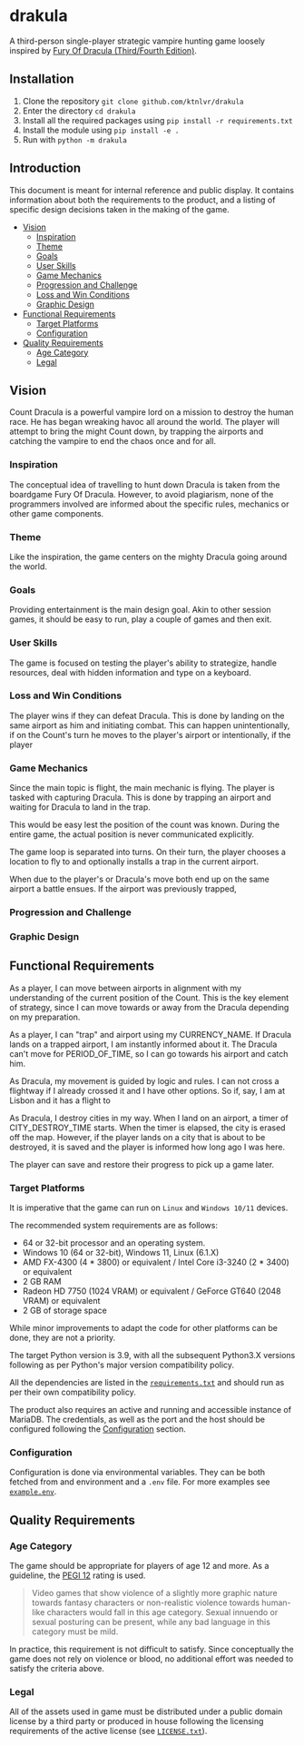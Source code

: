 # drakula

A third-person single-player strategic vampire hunting game
loosely inspired by [Fury Of Dracula (Third/Fourth Edition)](https://boardgamegeek.com/boardgame/181279/fury-of-dracula-thirdfourth-edition).

## Installation

1. Clone the repository `git clone github.com/ktnlvr/drakula`
2. Enter the directory `cd drakula`
3. Install all the required packages using `pip install -r requirements.txt`
4. Install the module using `pip install -e .`
5. Run with `python -m drakula`

## Introduction

This document is meant for internal reference and public display. It contains information about both the requirements
to the product, and a listing of specific design decisions taken in the making of the game.

* [Vision](#vision)
  * [Inspiration](#inspiration)
  * [Theme](#theme)
  * [Goals](#goals)
  * [User Skills](#user-skills)
  * [Game Mechanics](#game-mechanics)
  * [Progression and Challenge](#progression-and-challenge)
  * [Loss and Win Conditions](#loss-and-win-conditions)
  * [Graphic Design](#graphic-design)
* [Functional Requirements](#functional-requirements)
  * [Target Platforms](#target-platforms)
  * [Configuration](#configuration)
* [Quality Requirements](#quality-requirements)
  * [Age Category](#age-category)
  * [Legal](#legal)

## Vision

Count Dracula is a powerful vampire lord on a mission to destroy the human race. He has began wreaking havoc all around the world. The player will attempt to bring the might Count down, by trapping the airports and catching the vampire to end the chaos once and for all.

### Inspiration

The conceptual idea of travelling to hunt down Dracula is taken from the boardgame Fury Of Dracula. However, to avoid plagiarism, none of the programmers involved are informed about the specific rules, mechanics or other game components.

### Theme

Like the inspiration, the game centers on the mighty Dracula going around the world.

### Goals

Providing entertainment is the main design goal. Akin to other session games, it should be easy to run, play a couple of games and then exit.

### User Skills

The game is focused on testing the player's ability to strategize, handle resources, deal with hidden information and type on a keyboard.

### Loss and Win Conditions

The player wins if they can defeat Dracula. This is done by landing on the same airport as him and initiating combat. This can happen unintentionally, if on the Count's turn he moves to the player's airport or intentionally, if the player

### Game Mechanics

Since the main topic is flight, the main mechanic is flying.
The player is tasked with capturing Dracula. This is done by trapping an airport and waiting for Dracula to land in the trap.

This would be easy lest the position of the count was known. During the entire game, the actual position is never communicated explicitly.

The game loop is separated into turns. On their turn, the player chooses a location to fly to and optionally installs a
trap in the current airport.

When due to the player's or Dracula's move both end up on the same airport a battle ensues. If the airport was previously trapped, 

### Progression and Challenge

### Graphic Design

## Functional Requirements

As a player, I can move between airports in alignment with my understanding of the current position of the Count. This is the key element of strategy, since I can move towards or away from the Dracula depending on my preparation.

As a player, I can "trap" and airport using my CURRENCY_NAME. If Dracula lands on a trapped airport, I am instantly informed about it. The Dracula can't move for PERIOD_OF_TIME, so I can go towards his airport and catch him.

As Dracula, my movement is guided by logic and rules. I can not cross a flightway if I already crossed it and I have other options. So if, say, I am at Lisbon and it has a flight to 

As Dracula, I destroy cities in my way. When I land on an airport, a timer of CITY_DESTROY_TIME starts. When the timer is elapsed, the city is erased off the map. However, if the player lands on a city that is about to be destroyed, it is saved and the player is informed how long ago I was here.

The player can save and restore their progress to pick up a game later.

### Target Platforms

It is imperative that the game can run on `Linux` and `Windows 10/11` devices.

The recommended system requirements are as follows:
* 64 or 32-bit processor and an operating system.
* Windows 10 (64 or 32-bit), Windows 11, Linux (6.1.X)
* AMD FX-4300 (4 * 3800) or equivalent / Intel Core i3-3240 (2 * 3400) or equivalent
* 2 GB RAM
* Radeon HD 7750 (1024 VRAM) or equivalent / GeForce GT640 (2048 VRAM) or equivalent
* 2 GB of storage space

While minor improvements to adapt the code for other platforms can be done, they are not a priority.

The target Python version is 3.9, with all the subsequent Python3.X versions following as per Python's major
version compatibility policy.

All the dependencies are listed in the [`requirements.txt`](./requirements.txt) and should run as per their own compatibility policy.

The product also requires an active and running and accessible instance of MariaDB. The credentials, as well as the
port and the host should be configured following the [Configuration](#configuration) section.

### Configuration

Configuration is done via environmental variables. They can be both fetched from and environment and a `.env` file.
For more examples see [`example.env`](./example.env).

## Quality Requirements

### Age Category

The game should be appropriate for players of age 12 and more. As a guideline, the [PEGI 12](https://pegi.info/what-do-the-labels-mean) rating is used.

> Video games that show violence of a slightly more graphic nature towards fantasy characters or non-realistic violence towards human-like characters would fall in this age category. Sexual innuendo or sexual posturing can be present, while any bad language in this category must be mild.

In practice, this requirement is not difficult to satisfy. Since conceptually the game does not rely on violence or blood,
no additional effort was needed to satisfy the criteria above.

### Legal

All of the assets used in game must be distributed under a public domain license by a third party or produced in house
following the licensing requirements of the active license (see [`LICENSE.txt`](./LICENSE.txt)).
